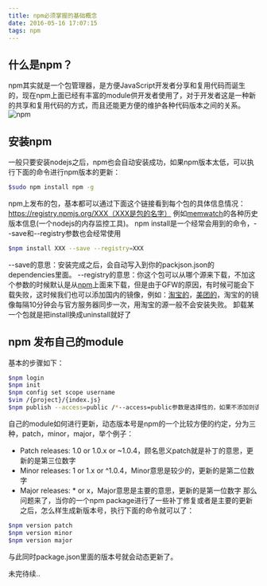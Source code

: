 ```yaml
---
title: npm必须掌握的基础概念
date: 2016-05-16 17:07:15
tags: npm
---
```


## 什么是npm？

npm其实就是一个包管理器，是方便JavaScript开发者分享和复用代码而诞生的，现在npm上面已经有丰富的module供开发者使用了，对于开发者这是一种新的共享和复用代码的方式，而且还能更方便的维护各种代码版本之间的关系。
![npm](https://docs.npmjs.com/images/npm.svg)

## 安装npm

一般只要安装nodejs之后，npm也会自动安装成功，如果npm版本太低，可以执行下面的命令进行npm版本的更新：
``` bash
$sudo npm install npm -g
``` 
npm上发布的包，基本都可以通过下面这个链接看到每个包的具体信息情况：
https://registry.npmjs.org/XXX（XXX是包的名字）
例如[memwatch](https://registry.npmjs.org/memwatch)的各种历史版本信息(一个nodejs的内存监控工具)。
npm install是一个经常会用到的命令，--save和--registry参数也会经常使用
``` bash
$npm install XXX --save --registry=XXX
``` 
--save的意思：安装完成之后，会自动写入到你的packjson.json的dependencies里面。
--registry的意思：你这个包可以从哪个源来下载，不加这个参数的时候默认是从[npm](https://www.npmjs.com/)上面来下载，但是由于GFW的原因，有时候可能会下载失败，这时候我们也可以添加国内的镜像，例如：[淘宝的](https://npm.taobao.org/)，[美团的](http://npm.sankuai.com/)，淘宝的的镜像每隔10分钟会与官方服务器同步一次，用淘宝的源一般不会安装失败。
卸载某一个包就是把install换成uninstall就好了

## npm 发布自己的module
基本的步骤如下：
 ``` bash
 $npm login
 $npm init 
 $npm config set scope username
 $vim /{project}/{index.js}
 $npm publish --access=public /*--access=public参数是选择性的，如果不添加则该package只能指定用户看到*/
 ``` 
自己的module如何进行更新，动态版本号是npm的一个比较方便的约定，分为三种，patch，minor，major，举个例子：
* Patch releases: 1.0 or 1.0.x or ~1.0.4，顾名思义patch就是补丁的意思，更新的是第三位数字
* Minor releases: 1 or 1.x or ^1.0.4，Minor意思是较少的，更新的是第二位数字
* Major releases: * or x，Major意思是主要的意思，更新的是第一位数字
那么问题来了，当你的一个npm package进行了一些补丁修复或者是主要的更新之后，怎么样生成新版本号，执行下面的命令就可以了：
``` bash
$npm version patch
$npm version minor
$npm version major
``` 
与此同时package.json里面的版本号就会动态更新了。

未完待续..












